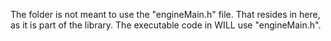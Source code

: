 The <lib> folder is not meant to use the "engineMain.h" file.  That resides in here, as it is part of the library.  The executable code in <exe> WILL use "engineMain.h".
